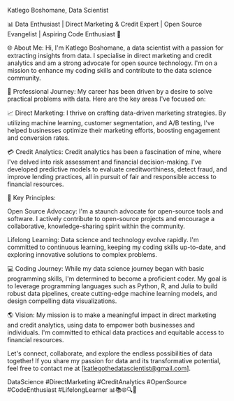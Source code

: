 Katlego Boshomane, Data Scientist

📊 Data Enthusiast | Direct Marketing & Credit Expert | Open Source Evangelist | Aspiring Code Enthusiast 🚀

🌐 About Me:
Hi, I'm Katlego Boshomane, a data scientist with a passion for extracting insights from data. I specialise in direct marketing and credit analytics and am a strong advocate for open source technology. I'm on a mission to enhance my coding skills and contribute to the data science community.

💼 Professional Journey:
My career has been driven by a desire to solve practical problems with data. Here are the key areas I've focused on:

📈 Direct Marketing: I thrive on crafting data-driven marketing strategies. By utilizing machine learning, customer segmentation, and A/B testing, I've helped businesses optimize their marketing efforts, boosting engagement and conversion rates.

💳 Credit Analytics: Credit analytics has been a fascination of mine, where I've delved into risk assessment and financial decision-making. I've developed predictive models to evaluate creditworthiness, detect fraud, and improve lending practices, all in pursuit of fair and responsible access to financial resources.

🌟 Key Principles:

Open Source Advocacy: I'm a staunch advocate for open-source tools and software. I actively contribute to open-source projects and encourage a collaborative, knowledge-sharing spirit within the community.

Lifelong Learning: Data science and technology evolve rapidly. I'm committed to continuous learning, keeping my coding skills up-to-date, and exploring innovative solutions to complex problems.

💻 Coding Journey:
While my data science journey began with basic programming skills, I'm determined to become a proficient coder. My goal is to leverage programming languages such as Python, R, and Julia to build robust data pipelines, create cutting-edge machine learning models, and design compelling data visualizations.

🌎 Vision:
My mission is to make a meaningful impact in direct marketing and credit analytics, using data to empower both businesses and individuals. I'm committed to ethical data practices and equitable access to financial resources.

Let's connect, collaborate, and explore the endless possibilities of data together! If you share my passion for data and its transformative potential, feel free to contact me at [katlegothedatascientist@gmail.com].

DataScience #DirectMarketing #CreditAnalytics #OpenSource #CodeEnthusiast #LifelongLearner 📊📚🌐🔍🚀

<!---
Katlego-TheDataScientist/Katlego-TheDataScientist is a ✨ special ✨ repository because its `README.md` (this file) appears on your GitHub profile.
You can click the Preview link to take a look at your changes.
--->
